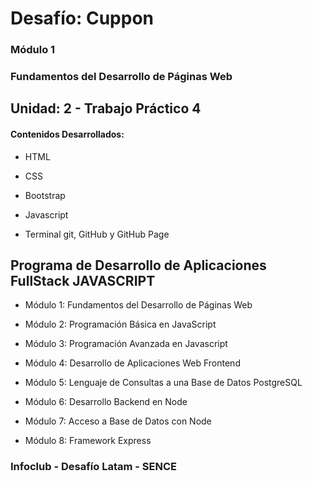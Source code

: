 # Desafío: Cuppon

### Módulo 1
### Fundamentos del Desarrollo de Páginas Web

## Unidad: 2 - Trabajo Práctico 4

#### Contenidos Desarrollados:

- HTML

- CSS

- Bootstrap

- Javascript

- Terminal git, GitHub y GitHub Page

## Programa de Desarrollo de Aplicaciones FullStack JAVASCRIPT

- Módulo 1: Fundamentos del Desarrollo de Páginas Web

- Módulo 2: Programación Básica en JavaScript

- Módulo 3: Programación Avanzada en Javascript

- Módulo 4: Desarrollo de Aplicaciones Web Frontend

- Módulo 5: Lenguaje de Consultas a una Base de Datos PostgreSQL

- Módulo 6: Desarrollo Backend en Node

- Módulo 7: Acceso a Base de Datos con Node

- Módulo 8: Framework Express


### Infoclub - Desafío Latam - SENCE